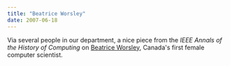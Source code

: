 ```yaml
---
title: "Beatrice Worsley"
date: 2007-06-18
---
```

Via several people in our department, a nice piece from the <em>IEEE Annals of the History of Computing</em> on <a href="http://individual.utoronto.ca/scampbell/campbell03.pdf">Beatrice Worsley</a>, Canada's first female computer scientist.
